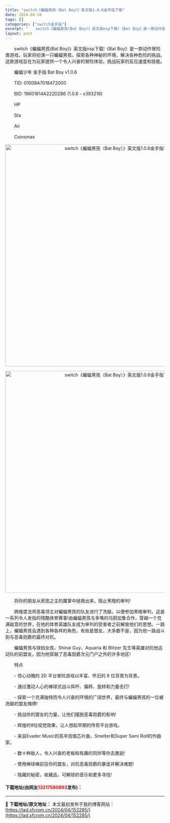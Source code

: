 ```yaml
---
title: "switch《蝙蝠男孩（Bat Boy）》英文版1.0.6金手指下载"
date: 2024-04-10
tags: []
categories: ["switch金手指"]
excerpt: "　　switch《蝙蝠男孩(Bat Boy)》英文版nsp下载!《Bat Boy》是一款动作冒险类游戏，玩家将扮演一只蝙蝠男孩，探索各种神秘的环境，解决各种危险的挑战。这款游戏旨在为玩家提供一个令人兴奋的冒险体验，挑战玩家的反应速度和技能。 　　蝙蝠少年 金手指 Bat Boy v1.0.6 　　T&hellip;"
layout: post
---
```


 <p>　　switch《蝙蝠男孩(Bat Boy)》英文版nsp下载!《Bat Boy》是一款动作冒险类游戏，玩家将扮演一只蝙蝠男孩，探索各种神秘的环境，解决各种危险的挑战。这款游戏旨在为玩家提供一个令人兴奋的冒险体验，挑战玩家的反应速度和技能。</p> <p>　　蝙蝠少年 金手指 Bat Boy v1.0.6</p> <p>　　TID: 01008A7018472000</p> <p>　　BID: 19601814A222D2B6 (1.0.6 - v393216)</p> <p>　　HP</p> <p>　　Sta</p> <p>　　Air</p> <p>　　Coinsmax</p> <p align="center"><img align="" border="0" src="https://lad.sfcrom.cn/wp-content/uploads/2024/04/20240410_6615e9917efed.webp" width="700" alt="switch《蝙蝠男孩（Bat Boy）》英文版1.0.6金手指下载" /></p> <p align="center"><img align="" border="0" src="https://lad.sfcrom.cn/wp-content/uploads/2024/04/20240410_6615e991e0a25.webp" width="700" alt="switch《蝙蝠男孩（Bat Boy）》英文版1.0.6金手指下载" /></p> <p>　　将你的朋友从邪恶之主的魔掌中拯救出来，阻止黑暗的审判!</p> <p>　　跨维度法师恶毒领主对蝙蝠男孩的队友进行了洗脑，以便参加黑暗审判，这是一系列令人发指的残酷体育赛事!由蝙蝠男孩与多嘴的乌鸦加鲁合作，穿越一个充满敌意的世界，在他的体育英雄队友成为审判的受害者之前解放他们的思想。一路上，蝙蝠男孩会遇到各种各样的角色，有些是盟友，大多数不是，因为他一路战斗到与恶毒勋爵的最终对抗。</p> <p>　　蝙蝠男孩与球拍女孩、Shinai Guy、Aquaria 和 Blitzer 先生等英雄对抗他运动队的前盟友，因为他穿越了恶毒勋爵次元门户之外的许多地区!</p> <p>　　特点</p> <p>　　- 惊心动魄的 2D 平台冒险游戏以丰富、怀旧的 8 位背景为背景。</p> <p>　　- 通过激动人心的棒球式战斗挥杆、偏转、旋转和力量击打!</p> <p>　　- 探索一个充满独特而令人兴奋的环境的广阔世界，最终与蝙蝠男孩的一位被洗脑的盟友摊牌!</p> <p>　　- 挑战你的盟友的力量，让他们摆脱恶毒勋爵的影响!</p> <p>　　- 辉煌的8位视觉效果，让人想起早期的传奇平台游戏。</p> <p>　　- 来自Evader Music的高辛烷值芯片曲，Smelter和Super Sami Roll的作曲家。</p> <p>　　- 数十种敌人，令人兴奋的老板和有趣的同伴等你去邂逅!</p> <p>　　- 使用棒球棒前往你的盟友，对抗恶毒勋爵的暴徒并解决难题!</p> <p>　　- 隐藏的秘密，收藏品，可解锁的音乐和更多寻找!</p> <p><h4>下载地址(由网友<font color="red">13217580893</font>发布)：</h4></p> 

---
📖 **下载地址/原文地址：** 本文最初发布于我的博客网站：[https://lad.sfcrom.cn/2024/04/152285/](https://lad.sfcrom.cn/2024/04/152285/)

